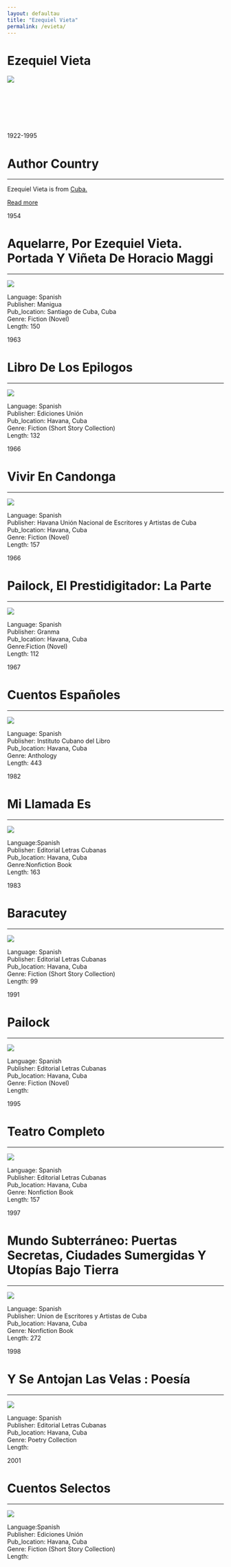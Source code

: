 ```yaml
---
layout: defaultau
title: "Ezequiel Vieta"
permalink: /evieta/
---
```

<!-- partial:index.partial.html -->
<div class="content">
     <h1>Ezequiel Vieta</h1>
    <div class="quote">
        <div><img src="https://www.ecured.cu/images/8/89/Ezequiel_Vieta_%281922-1995%29%2C_escritor_cubano.jpg" class="logo"></div>
    </div>
    <div class="timeline">
        <div style="padding-bottom:100px;"></div>
        <div class="block">
             <div class="date right"><p class="right"> 1922-1995 </p></div>
            <div class="dot"></div>
            <div class="left first">
            <div class="author_country">
                <h1>Author Country</h1><hr>
          <div class="aclocation">  <p>Ezequiel Vieta is from <a href="{{ site.baseurl }}/14">Cuba.</a></p></div>
              <div class="acreadmore">  <a href="https://es.wikipedia.org/wiki/Ezequiel_Vieta" target="_blank">Read more</a></div>
            </div>
            </div>
        <div class="block">
            <div class="date left"><p class="left">1954</p></div>
            <div class="dot"></div>
            <div class="right hide">
                <h1>Aquelarre, Por Ezequiel Vieta. Portada Y Viñeta De Horacio Maggi</h1><hr>
                <p><img src="https://books.google.dm/books/content?id=Jh6oAAAAIAAJ&printsec=frontcover&img=1&zoom=1&imgtk=AFLRE73zMX0LewH2eTPkrf00uQtYHhnrQAqHHBgn-PLu8JCZiHfKCW-KJXw_Glb_BWFjdDUG5vjKYWJ5liZ6IuaOd6lXslmgV3qYcjTcN7b73tbCN-HO_o7aSdcdWMJH9DcKlkfmqlfu"></p>
                <p>
                Language: Spanish<br/>
                Publisher: Manigua<br/>
                Pub_location: Santiago de Cuba, Cuba<br/>
                Genre: Fiction (Novel)<br/>
                Length: 150<br/>                   </p>
            </div>
        </div>
       <div class="block">
            <div class="date right"><p class="right">1963</p></div>
            <div class="dot"></div>
            <div class="left hide">
                <h1>Libro De Los Epilogos</h1><hr>
                <p><img src="https://m.media-amazon.com/images/I/41B82bQ9SyL._SX218_BO1,204,203,200_QL40_FMwebp_.jpg"></p>
                <p>
                Language: Spanish<br/>
                Publisher: Ediciones Unión<br/>
                Pub_location: Havana, Cuba<br/>
                Genre: Fiction (Short Story Collection)<br/>
                Length: 132<br/>                   </p>
            </div>
        </div>
       <div class="block">
            <div class="date right"><p class="right">1966</p></div>
            <div class="dot"></div>
            <div class="left hide">
                <h1>Vivir En Candonga</h1><hr>
                <p><img src="https://pictures.abebooks.com/inventory/md/md6947682996.jpg"></p>
                <p>
                Language: Spanish<br/>
                Publisher: Havana Unión Nacional de Escritores y Artistas de Cuba<br/>
                Pub_location: Havana, Cuba<br/>
                Genre: Fiction (Novel)<br/>
                Length: 157<br/>                   </p>
            </div>
        </div>
       <div class="block">
            <div class="date left"><p class="left">1966</p></div>
            <div class="dot"></div>
            <div class="right hide">
                <h1>Pailock, El Prestidigitador: La Parte</h1><hr>
                <p><img src="https://m.media-amazon.com/images/I/513bVo0TzqL._SX373_BO1,204,203,200_.jpg"></p>
                <p>
                Language: Spanish<br/>
                Publisher: Granma<br/>
                Pub_location: Havana, Cuba<br/>
                Genre:Fiction (Novel) <br/>
                Length: 112<br/>                   </p>
            </div>
        </div>
<div class="block">
            <div class="date right"><p class="right">1967</p></div>
            <div class="dot"></div>
            <div class="left hide">
                <h1>Cuentos Españoles</h1><hr>
                <p><img src="https://m.media-amazon.com/images/I/51iKwVxk9lL._SX373_BO1,204,203,200_.jpg"></p>
                <p>
                Language: Spanish<br/>
                Publisher: Instituto Cubano del Libro<br/>
                Pub_location: Havana, Cuba<br/>
                Genre: Anthology<br/>
                Length: 443<br/>                   </p>
            </div>
        </div>
       <div class="block">
            <div class="date left"><p class="left">1982</p></div>
            <div class="dot"></div>
            <div class="right hide">
                <h1>Mi Llamada Es</h1><hr>
                <p><img src="https://books.google.dm/books/content?id=UkmwAAAAIAAJ&printsec=frontcover&img=1&zoom=1&imgtk=AFLRE70ZyZ-qlFW3QwiTJKT7_6L5r5w5vHlIFfVwm0Ucj2ocTyBqw11E6Z3cuXDFi_Ol9UZcp6dJy_uVIRUFnJas1rk0Ms5Hy8Y8GOGiSIHkQ5vjHmEFBl9hpmTg-0-XrcR5lCKVz242"></p>
                <p>
                Language:Spanish <br/>
                Publisher: Editorial Letras Cubanas<br/>
                Pub_location: Havana, Cuba<br/>
                Genre:Nonfiction Book <br/>
                Length: 163<br/>                   </p>
            </div>
        </div>
       <div class="block">
            <div class="date right"><p class="right">1983</p></div>
            <div class="dot"></div>
            <div class="left hide">
                <h1>Baracutey</h1><hr>
                <p><img src="https://www.poemas-del-alma.com/blog/wp-content/uploads/2019/12/Ezequiel-Vieta.jpg"></p>
                <p>
                Language: Spanish<br/>
                Publisher: Editorial Letras Cubanas<br/>
                Pub_location: Havana, Cuba<br/>
                Genre: Fiction (Short Story Collection)<br/>
                Length: 99<br/>                   </p>
            </div>
        </div>
       <div class="block">
            <div class="date left"><p class="left">1991</p></div>
            <div class="dot"></div>
            <div class="right hide">
                <h1>Pailock</h1><hr>
                <p><img src="https://encrypted-tbn0.gstatic.com/images?q=tbn:ANd9GcS92Krh1Gv6bkZfdLcuc683syOgO8CVc_xeidEbCa9a5w&s"></p>
                <p>
                Language: Spanish<br/>
                Publisher: Editorial Letras Cubanas<br/>
                Pub_location: Havana, Cuba<br/>
                Genre: Fiction (Novel)<br/>
                Length: <br/>                   </p>
            </div>
        </div>
      <div class="block">
            <div class="date right"><p class="right">1995</p></div>
            <div class="dot"></div>
            <div class="left hide">
                <h1>Teatro Completo</h1><hr>
                <p><img src="https://www.ecured.cu/images/f/fa/Teatro_Completo.JPG"></p>
                <p>
                Language: Spanish<br/>
                Publisher: Editorial Letras Cubanas<br/>
                Pub_location: Havana, Cuba<br/>
                Genre: Nonfiction Book<br/>
                Length: 157<br/>                   </p>
            </div>
        </div>
       <div class="block">
            <div class="date left"><p class="left">1997</p></div>
            <div class="dot"></div>
            <div class="right hide">
                <h1>Mundo Subterráneo: Puertas Secretas, Ciudades Sumergidas Y Utopías Bajo Tierra</h1><hr>
                <p><img src="https://m.media-amazon.com/images/I/51LXLiMfbLL._SX358_BO1,204,203,200_.jpg"></p>
                <p>
                Language: Spanish<br/>
                Publisher: Union de Escritores y Artistas de Cuba<br/>
                Pub_location: Havana, Cuba<br/>
                Genre: Nonfiction Book<br/>
                Length: 272<br/>                   </p>
            </div>
        </div>
       <div class="block">
            <div class="date right"><p class="right">1998</p></div>
            <div class="dot"></div>
            <div class="left hide">
                <h1>Y Se Antojan Las Velas : Poesía</h1><hr>
                <p><img src="https://1.bp.blogspot.com/-DusLdikPyb8/XSIRidE_pLI/AAAAAAAAAvM/1Xm8_YsFDAENoTLAFCZ8p2CfdzzrbcpEACLcBGAs/s1600/Vieta%2B_%2BVelas.jpeg"></p>
                <p>
                Language: Spanish<br/>
                Publisher: Editorial Letras Cubanas<br/>
                Pub_location: Havana, Cuba<br/>
                Genre: Poetry Collection<br/>
                Length: <br/>                   </p>
            </div>
        </div>
       <div class="block">
            <div class="date left"><p class="left">2001</p></div>
            <div class="dot"></div>
            <div class="right hide">
                <h1>Cuentos Selectos</h1><hr>
                <p><img src="https://www.ecured.cu/images/7/77/Cuentos_selectos.jpg"></p>
                <p>
                Language:Spanish <br/>
                Publisher: Ediciones Unión<br/>
                Pub_location: Havana, Cuba<br/>
                Genre: Fiction (Short Story Collection)<br/>
                Length: <br/>                   </p>
            </div>
        </div>
  <!-- partial -->
<script src='https://cdnjs.cloudflare.com/ajax/libs/jquery/3.1.1/jquery.min.js'></script><script  src="{{ site.baseurl }}/assets/js/authorscript.js"></script>